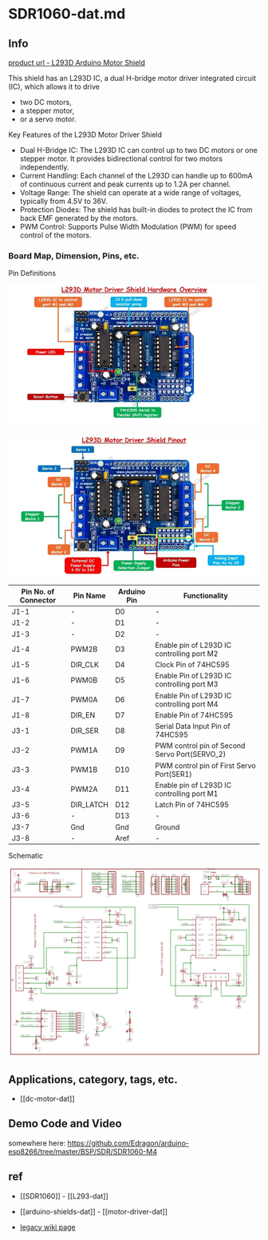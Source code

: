 
# SDR1060-dat.md

## Info
 
[product url - L293D Arduino Motor Shield](https://www.electrodragon.com/product/arduino-official-motor-drive-shield-l293d/)
 
This shield has an L293D IC, a dual H-bridge motor driver integrated circuit (IC), which allows it to drive 
- two DC motors, 
- a stepper motor, 
- or a servo motor. 
  

Key Features of the L293D Motor Driver Shield

- Dual H-Bridge IC: The L293D IC can control up to two DC motors or one stepper motor. It provides bidirectional control for two motors independently.
- Current Handling: Each channel of the L293D can handle up to 600mA of continuous current and peak currents up to 1.2A per channel.
- Voltage Range: The shield can operate at a wide range of voltages, typically from 4.5V to 36V.
- Protection Diodes: The shield has built-in diodes to protect the IC from back EMF generated by the motors.
- PWM Control: Supports Pulse Width Modulation (PWM) for speed control of the motors.


### Board Map, Dimension, Pins, etc.

Pin Definitions 

![](2025-04-01-13-12-55.png)

![](2025-04-01-13-13-09.png)


| Pin No. of Connector | Pin Name  | Arduino Pin | Functionality                                 |
| -------------------- | --------- | ----------- | --------------------------------------------- |
| J1-1                 | -         | D0          | -                                             |
| J1-2                 | -         | D1          | -                                             |
| J1-3                 | -         | D2          | -                                             |
| J1-4                 | PWM2B     | D3          | Enable pin of L293D IC controlling port M2    |
| J1-5                 | DIR_CLK   | D4          | Clock Pin of 74HC595                          |
| J1-6                 | PWM0B     | D5          | Enable Pin of L293D IC controlling port M3    |
| J1-7                 | PWM0A     | D6          | Enable Pin of L293D IC controlling port M4    |
| J1-8                 | DIR_EN    | D7          | Enable Pin of 74HC595                         |
| J3-1                 | DIR_SER   | D8          | Serial Data Input Pin of 74HC595              |
| J3-2                 | PWM1A     | D9          | PWM control pin of Second Servo Port(SERVO_2) |
| J3-3                 | PWM1B     | D10         | PWM control pin of First Servo Port(SER1)     |
| J3-4                 | PWM2A     | D11         | Enable pin of L293D IC controlling port M1    |
| J3-5                 | DIR_LATCH | D12         | Latch Pin of 74HC595                          |
| J3-6                 | -         | D13         | -                                             |
| J3-7                 | Gnd       | Gnd         | Ground                                        |
| J3-8                 | -         | Aref        | -                                             |




Schematic 

![](2025-04-01-13-18-46.png)



## Applications, category, tags, etc. 

- [[dc-motor-dat]]
 
## Demo Code and Video
 
somewhere here: https://github.com/Edragon/arduino-esp8266/tree/master/BSP/SDR/SDR1060-M4


## ref 
 
- [[SDR1060]] - [[L293-dat]]

- [[arduino-shields-dat]] - [[motor-driver-dat]]
 
- [legacy wiki page](https://www.electrodragon.com/w/L293D)
 